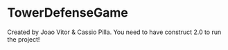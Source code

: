 # TowerDefenseGame
Created by Joao Vitor & Cassio Pilla.
You need to have construct 2.0 to run the project!
